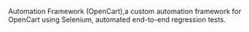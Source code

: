 Automation Framework (OpenCart),a custom automation framework for OpenCart using Selenium,
automated end-to-end regression tests.
